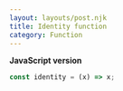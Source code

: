 ```yaml
---
layout: layouts/post.njk
title: Identity function
category: Function
---
```


**JavaScript version**

```js
const identity = (x) => x;
```
